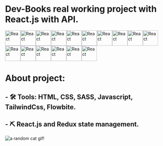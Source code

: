 # Dev-Books real working project with React.js with API.
  <img src="https://profilinator.rishav.dev/skills-assets/react-original-wordmark.svg" alt="React" height="50" /><img src="https://profilinator.rishav.dev/skills-assets/react-original-wordmark.svg" alt="React" height="50" /><img src="https://profilinator.rishav.dev/skills-assets/react-original-wordmark.svg" alt="React" height="50" /><img src="https://profilinator.rishav.dev/skills-assets/react-original-wordmark.svg" alt="React" height="50" /><img src="https://profilinator.rishav.dev/skills-assets/react-original-wordmark.svg" alt="React" height="50" /><img src="https://profilinator.rishav.dev/skills-assets/react-original-wordmark.svg" alt="React" height="50" /><img src="https://profilinator.rishav.dev/skills-assets/react-original-wordmark.svg" alt="React" height="50" /><img src="https://profilinator.rishav.dev/skills-assets/react-original-wordmark.svg" alt="React" height="50" /><img src="https://profilinator.rishav.dev/skills-assets/react-original-wordmark.svg" alt="React" height="50" /><img src="https://profilinator.rishav.dev/skills-assets/react-original-wordmark.svg" alt="React" height="50" /><img src="https://profilinator.rishav.dev/skills-assets/react-original-wordmark.svg" alt="React" height="50" /><img src="https://profilinator.rishav.dev/skills-assets/react-original-wordmark.svg" alt="React" height="50" /><img src="https://profilinator.rishav.dev/skills-assets/react-original-wordmark.svg" alt="React" height="50" /><img src="https://profilinator.rishav.dev/skills-assets/react-original-wordmark.svg" alt="React" height="50" /><img src="https://profilinator.rishav.dev/skills-assets/react-original-wordmark.svg" alt="React" height="50" /><img src="https://profilinator.rishav.dev/skills-assets/react-original-wordmark.svg" alt="React" height="50" />

# About project:

## - 🛠 Tools: HTML, CSS, SASS, Javascript, TailwindCss, Flowbite. 
## - ⛏ React.js and Redux state management.


<img src='http://edgecats.net/first' alt='a random cat gif!'/>


<!-- 

  <div id="catcontainer" onclick="moarcats();">
    <img src="http://edgecats.net" alt="random cat"/>
  </div>

  <script type="text/javascript">
    function moarcats() {
      var catcontainer = document.getElementById("catcontainer");
      catcontainer.innerHTML = '<img src="http://edgecats.net" alt="random cat"/>';
      return false;
     }
   </script>

   -->